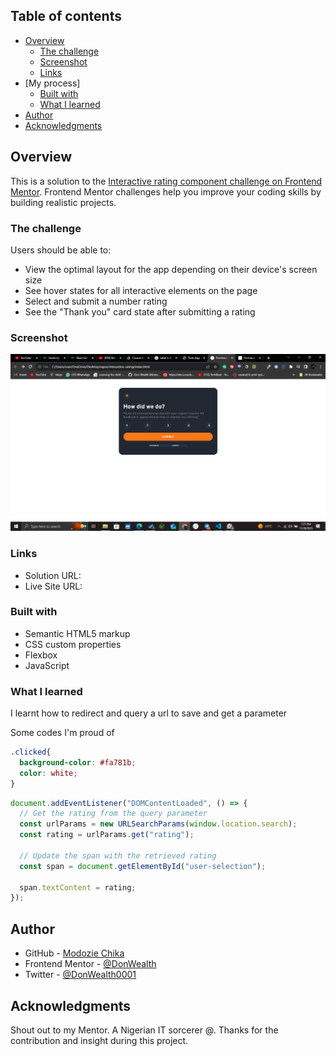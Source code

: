 ## Table of contents

- [Overview](#overview)
  - [The challenge](#the-challenge)
  - [Screenshot](#screenshot)
  - [Links](#links)
- [My process]
  - [Built with](#built-with)
  - [What I learned](#what-i-learned)
- [Author](#author)
- [Acknowledgments](#acknowledgments)

## Overview

This is a solution to the [Interactive rating component challenge on Frontend Mentor](https://www.frontendmentor.io/challenges/interactive-rating-component-koxpeBUmI). Frontend Mentor challenges help you improve your coding skills by building realistic projects. 

### The challenge

Users should be able to:

- View the optimal layout for the app depending on their device's screen size
- See hover states for all interactive elements on the page
- Select and submit a number rating
- See the "Thank you" card state after submitting a rating

### Screenshot

![](./images/Screenshot.png)

### Links

- Solution URL: [](https://github.com/Don-Wealth/interactive-rating)
- Live Site URL: [](https://interactive-rating-indol.vercel.app/)

### Built with

- Semantic HTML5 markup
- CSS custom properties
- Flexbox
- JavaScript

### What I learned

I learnt how to redirect and query a url to save and get a parameter

Some codes I'm proud of
```css
.clicked{
  background-color: #fa781b;
  color: white;
}
```
```js
document.addEventListener("DOMContentLoaded", () => {
  // Get the rating from the query parameter
  const urlParams = new URLSearchParams(window.location.search);
  const rating = urlParams.get("rating");

  // Update the span with the retrieved rating
  const span = document.getElementById("user-selection");

  span.textContent = rating;
});
```


## Author

- GitHub - [Modozie Chika](https://github.com/Don-Wealth)
- Frontend Mentor - [@DonWealth](https://www.frontendmentor.io/profile/Don-Wealth)
- Twitter - [@DonWealth0001](https://twitter.com/DonWealth0001)

## Acknowledgments

Shout out to my Mentor. A Nigerian IT sorcerer @[](https://github.com/Kenechvkwv). Thanks for the contribution and insight during this project.

